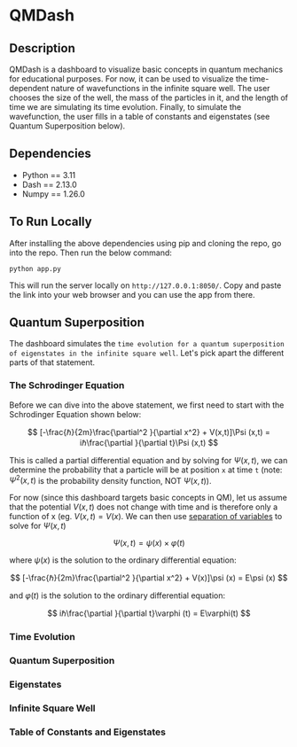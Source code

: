 # QMDash
## Description
QMDash is a dashboard to visualize basic concepts in quantum mechanics for educational purposes. For now, it can be used to visualize the time-dependent nature of wavefunctions in the infinite square well. The user chooses the size of the well, the mass of the particles in it, and the length of time we are simulating its time evolution. Finally, to simulate the wavefunction, the user fills in a table of constants and eigenstates (see Quantum Superposition below).

## Dependencies
- Python == 3.11
- Dash == 2.13.0
- Numpy == 1.26.0

## To Run Locally
After installing the above dependencies using pip and cloning the repo, go into the repo. Then run the below command:

`python app.py`

This will run the server locally on `http://127.0.0.1:8050/`. Copy and paste the link into your web browser and you can use the app from there.

## Quantum Superposition
The dashboard simulates the `time evolution for a quantum superposition of eigenstates in the infinite square well`. Let's pick apart the different parts of that statement.

### The Schrodinger Equation
Before we can dive into the above statement, we first need to start with the Schrodinger Equation shown below:

$$ [-\frac{ℏ}{2m}\frac{\partial^2 }{\partial x^2} + V(x,t)]\Psi (x,t) = iℏ\frac{\partial }{\partial t}\Psi (x,t) $$

This is called a partial differential equation and by solving for $\Psi (x,t)$, we can determine the probability that a particle will be at position `x` at time `t` (note: $\Psi^2 (x,t)$ is the probability density function, NOT $\Psi (x,t)$). 

For now (since this dashboard targets basic concepts in QM), let us assume that the potential $V(x,t)$ does not change with time and is therefore only a function of x (eg. $V(x,t) = V(x)$. We can then use [separation of variables](https://chem.libretexts.org/Courses/Pacific_Union_College/Quantum_Chemistry/02%3A_The_Classical_Wave_Equation/2.02%3A_The_Method_of_Separation_of_Variables) to solve for $\Psi(x,t)$

$$ \Psi(x,t) = \psi(x) \times \varphi(t) $$

where $\psi(x)$ is the solution to the ordinary differential equation:

$$ [-\frac{ℏ}{2m}\frac{\partial^2 }{\partial x^2} + V(x)]\psi (x) = E\psi (x) $$

and $\varphi(t)$ is the solution to the ordinary differential equation:

$$ iℏ\frac{\partial }{\partial t}\varphi (t) = E\varphi(t) $$

### Time Evolution

### Quantum Superposition

### Eigenstates

### Infinite Square Well

### Table of Constants and Eigenstates
